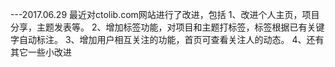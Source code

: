 ---2017.06.29
最近对ctolib.com网站进行了改进，包括
1、改进个人主页，项目分享，主题发表等。
2、增加标签功能，对项目和主题打标签，标签根据已有关键字自动标注。
3、增加用户相互关注的功能，首页可查看关注人的动态。
4、还有其它一些小改进
